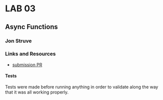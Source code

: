 # LAB 03

## Async Functions

### Jon Struve

### Links and Resources
* [submission PR](https://github.com/DeltaV401/401-lab-03/pull/1)

#### Tests
Tests were made before running anything in order to validate along the way that it was all working properly.